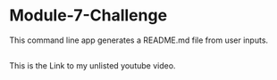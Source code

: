 # Module-7-Challenge
This command line app generates a README.md file from user inputs.

##
This is the Link to my unlisted youtube video.
